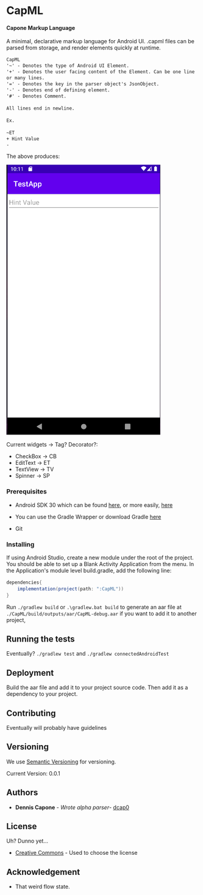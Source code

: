 # CapML
#### Capone Markup Language
A minimal, declarative markup language for Android UI. 
.capml files can be parsed from storage, and render elements quickly at runtime.

```
CapML
'~' - Denotes the type of Android UI Element.
'+' - Denotes the user facing content of the Element. Can be one line or many lines.
'=' - Denotes the key in the parser object's JsonObject.
'-' - Denotes end of defining element.
'#' - Denotes Comment.

All lines end in newline.

Ex.

~ET
+ Hint Value
-
```

The above produces:


![img.png](misc/img.png)

Current widgets -> Tag? Decorator?:
 - CheckBox -> CB
 - EditText -> ET
 - TextView -> TV
 - Spinner -> SP


### Prerequisites

 - Android SDK 30 which can be found [here](https://developer.android.com/studio/index.html#command-tools),
or more easily, [here](https://developer.android.com/studio)

 - You can use the Gradle Wrapper or download Gradle [here](https://gradle.org/install/)

 - Git

### Installing


If using Android Studio, create a new module under the root of the project.
You should be able to set up a Blank Activity Application from the menu.
In the Application's module level build.gradle, add the following line:

```groovy
dependencies{
    implementation(project(path: ":CapML"))
}
```

Run `./gradlew build` or `.\gradlew.bat build` to generate an aar file at
`./CapML/build/outputs/aar/CapML-debug.aar` if you want to add it to another project,

## Running the tests

Eventually? `./gradlew test` and `./gradlew connectedAndroidTest`

## Deployment

Build the aar file and add it to your project source code. 
Then add it as a dependency to your project.


## Contributing

Eventually will probably have guidelines

## Versioning

We use [Semantic Versioning](http://semver.org/) for versioning.

Current Version: 0.0.1

## Authors
- **Dennis Capone** - *Wrote alpha parser*- 
  [dcap0](https://github.com/dcap0)
  
## License

Uh?
Dunno yet...
- [Creative Commons](https://creativecommons.org/) - Used to choose
  the license

## Acknowledgement
 - That weird flow state.